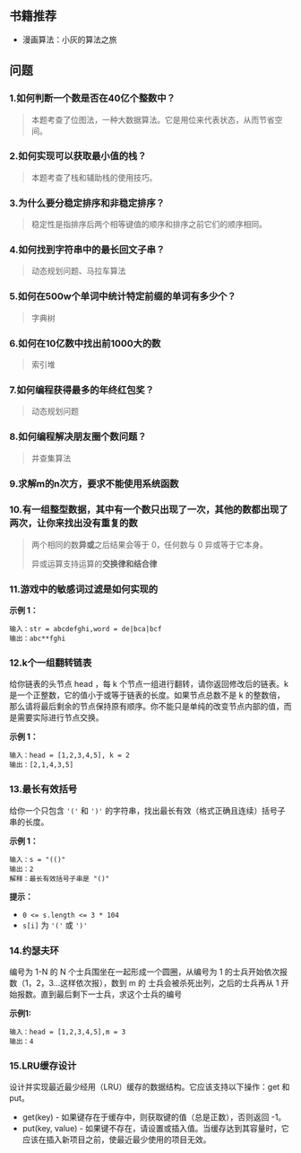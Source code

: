 ## 书籍推荐

- 漫画算法：小灰的算法之旅

## 问题

### 1.如何判断⼀个数是否在**40**亿个整数中？

> 本题考查了位图法，一种大数据算法。它是用位来代表状态，从而节省空间。

### 2.如何实现可以获取最⼩值的栈？

> 本题考查了栈和辅助栈的使用技巧。

### 3.为什么要分稳定排序和⾮稳定排序？

> 稳定性是指排序后两个相等键值的顺序和排序之前它们的顺序相同。

### 4.如何找到字符串中的最⻓回⽂⼦串？

> 动态规划问题、马拉车算法

### 5.如何在**500w**个单词中统计特定前缀的单词有多少个？

> 字典树

### 6.如何在**10**亿数中找出前**1000**⼤的数

> 索引堆

### 7.如何编程获得最多的年终红包奖？

> 动态规划问题

### 8.如何编程解决朋友圈个数问题？

> 并查集算法

### 9.求解m的n次方，要求不能使用系统函数

### 10.有一组整型数据，其中有一个数只出现了一次，其他的数都出现了两次，让你来找出没有重复的数

> 两个相同的数**异或**之后结果会等于 0，任何数与 0 异或等于它本身。
>
> 异或运算支持运算的**交换律和结合律**

### 11.游戏中的敏感词过滤是如何实现的

**示例 1：**

```
输入：str = abcdefghi,word = de|bca|bcf
输出：abc**fghi
```



### 12.k个一组翻转链表

给你链表的头节点 head ，每 k 个节点一组进行翻转，请你返回修改后的链表。k 是一个正整数，它的值小于或等于链表的长度。如果节点总数不是 k 的整数倍，那么请将最后剩余的节点保持原有顺序。你不能只是单纯的改变节点内部的值，而是需要实际进行节点交换。

**示例 1：**

```
输入：head = [1,2,3,4,5], k = 2
输出：[2,1,4,3,5]
```



### 13.最长有效括号

给你一个只包含 `'('` 和 `')'` 的字符串，找出最长有效（格式正确且连续）括号子串的长度。

**示例 1：**

```
输入：s = "(()"
输出：2
解释：最长有效括号子串是 "()"
```

**提示：**

- `0 <= s.length <= 3 * 104`
- `s[i]` 为 `'('` 或 `')'`



### 14.约瑟夫环

编号为 1-N 的 N 个⼠兵围坐在⼀起形成⼀个圆圈，从编号为 1 的⼠兵开始依次报数（1，2，3...这样依次报），数到 m 的 ⼠兵会被杀死出列，之后的⼠兵再从 1 开始报数。直到最后剩下⼀⼠兵，求这个⼠兵的编号

**示例1:**

```
输入：head = [1,2,3,4,5],m = 3
输出：4
```



### 15.LRU缓存设计

设计并实现最近最少经⽤（LRU）缓存的数据结构。它应该⽀持以下操作：get 和 put。

- get(key) - 如果键存在于缓存中，则获取键的值（总是正数），否则返回 -1。
- put(key, value) - 如果键不存在，请设置或插⼊值。当缓存达到其容量时，它应该在插⼊新项⽬之前，使最近最少使⽤的项⽬⽆效。